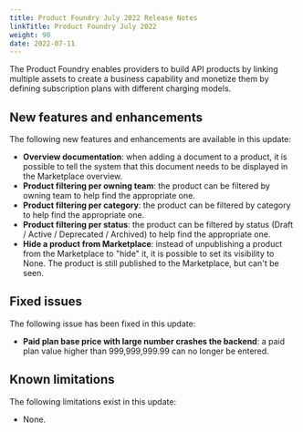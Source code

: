 ```yaml
---
title: Product Foundry July 2022 Release Notes
linkTitle: Product Foundry July 2022
weight: 90
date: 2022-07-11
---
```


The Product Foundry enables providers to build API products by linking multiple assets to create a business capability and monetize them by defining subscription plans with different charging models.

## New features and enhancements

The following new features and enhancements are available in this update:

* **Overview documentation**: when adding a document to a product, it is possible to tell the system that this document needs to be displayed in the Marketplace overview.
* **Product filtering per owning team**: the product can be filtered by owning team to help find the appropriate one.
* **Product filtering per category**: the product can be filtered by category to help find the appropriate one.
* **Product filtering per status**: the product can be filtered by status (Draft / Active / Deprecated / Archived) to help find the appropriate one.
* **Hide a product from Marketplace**: instead of unpublishing a product from the Marketplace to "hide" it, it is possible to set its visibility to None. The product is still published to the Marketplace, but can't be seen.

## Fixed issues

The following issue has been fixed in this update:

* **Paid plan base price with large number crashes the backend**: a paid plan value higher than 999,999,999.99 can no longer be entered.

## Known limitations

The following limitations exist in this update:

* None.
